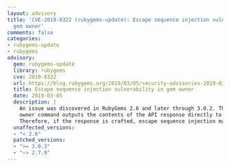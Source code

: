 ```yaml
---
layout: advisory
title: 'CVE-2019-8322 (rubygems-update): Escape sequence injection vulnerability in
  gem owner'
comments: false
categories:
- rubygems-update
- rubygems
advisory:
  gem: rubygems-update
  library: rubygems
  cve: 2019-8322
  url: https://blog.rubygems.org/2019/03/05/security-advisories-2019-03.html
  title: Escape sequence injection vulnerability in gem owner
  date: 2019-03-05
  description: |
    An issue was discovered in RubyGems 2.6 and later through 3.0.2. The gem
    owner command outputs the contents of the API response directly to stdout.
    Therefore, if the response is crafted, escape sequence injection may occur.
  unaffected_versions:
  - "< 2.6"
  patched_versions:
  - ">= 3.0.3"
  - "~> 2.7.9"
---
```

